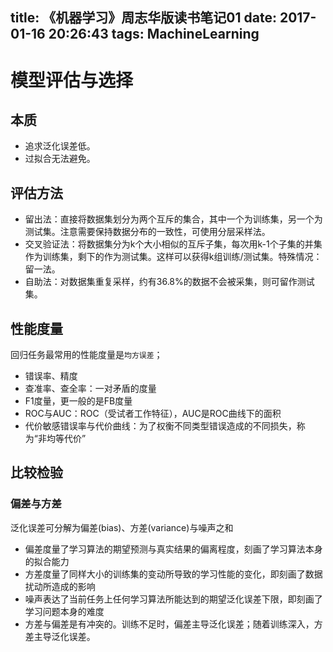 title: 《机器学习》周志华版读书笔记01
date: 2017-01-16 20:26:43
tags: MachineLearning
---

# 模型评估与选择

## 本质
* 追求泛化误差低。
* 过拟合无法避免。

## 评估方法
* 留出法：直接将数据集划分为两个互斥的集合，其中一个为训练集，另一个为测试集。注意需要保持数据分布的一致性，可使用分层采样法。
* 交叉验证法：将数据集分为k个大小相似的互斥子集，每次用k-1个子集的并集作为训练集，剩下的作为测试集。这样可以获得k组训练/测试集。特殊情况：留一法。
* 自助法：对数据集重复采样，约有36.8%的数据不会被采集，则可留作测试集。

## 性能度量
回归任务最常用的性能度量是`均方误差`；
* 错误率、精度
* 查准率、查全率：一对矛盾的度量
* F1度量，更一般的是FB度量
* ROC与AUC：ROC（受试者工作特征），AUC是ROC曲线下的面积
* 代价敏感错误率与代价曲线：为了权衡不同类型错误造成的不同损失，称为“非均等代价”

## 比较检验

### 偏差与方差
泛化误差可分解为偏差(bias)、方差(variance)与噪声之和
* 偏差度量了学习算法的期望预测与真实结果的偏离程度，刻画了学习算法本身的拟合能力
* 方差度量了同样大小的训练集的变动所导致的学习性能的变化，即刻画了数据扰动所造成的影响
* 噪声表达了当前任务上任何学习算法所能达到的期望泛化误差下限，即刻画了学习问题本身的难度
* 方差与偏差是有冲突的。训练不足时，偏差主导泛化误差；随着训练深入，方差主导泛化误差。